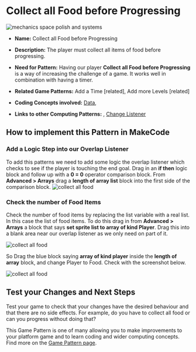# Collect all Food before Progressing

![mechanics space polish and systems](https://raw.githubusercontent.com/mickfuzz/makecode-platformer-101/master/images/patterns/gameChallenge_collectallfood.jpg)

* **Name:** Collect all Food before Progressing

* **Description:** The player must collect all items of food before progressing.

* **Need for Pattern:** Having our player  **Collect all Food before Progressing** is a way of increasing the challenge of a game. It
works well in combination with having a timer.

* **Related Game Patterns:** Add a Time [related], Add more Levels [related]

* **Coding Concepts involved:** [Data](learningDimensions#data),

* **Links to other Computing Patterns:** , [Change Listener](learningDimensions#change-listener)
## How to implement this Pattern in MakeCode

### Add a Logic Step into our Overlap Listener

To add this patterns we need to add some logic the overlap listener which checks to see if the player is touching the end goal.
Drag in an **if then** logic block and follow up with a **0 = 0** operator comparison block.
From **Advanced > Arrays** drag a **length of array list** block into the first side of the comparison block.
![collect all food ](https://raw.githubusercontent.com/mickfuzz/makecode-platformer-101/master/images/collectAllFood.png)

### Check the number of Food Items

Check the number of food items by replacing the list variable with a real list. In this case the list
of food items. To do this drag in from **Advanced > Arrays** a block that says **set sprite list to array of kind Player**.
Drag this into a blank area near our overlap listener as we only need on part of it.

![collect all food ](https://raw.githubusercontent.com/mickfuzz/makecode-platformer-101/master/images/collectAllFood2.png)

So Drag the blue block saying **array of kind player** inside the **length of array** block, and change Player to Food.
Check with the screenshot below.

![collect all food ](https://raw.githubusercontent.com/mickfuzz/makecode-platformer-101/master/images/collectAllFood3.png)

## Test your Changes and Next Steps

Test your game to check that your changes have the desired behaviour and that there are no side effects. For example, do you have to collect
all food or can you progress without doing that?

This Game Pattern is one of many allowing you to make improvements to your platform game and to learn coding and wider computing concepts.
Find more on the [Game Pattern page](gamePatterns.md).
